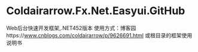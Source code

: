 # Coldairarrow.Fx.Net.Easyui.GitHub
Web后台快速开发框架,.NET452版本
使用方式：博客园https://www.cnblogs.com/coldairarrow/p/9626691.html
或根目录的框架使用说明书
